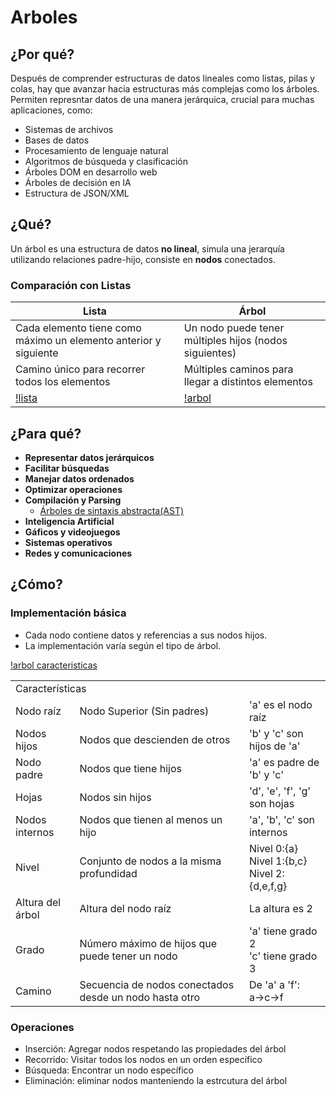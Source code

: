 # Arboles

## ¿Por qué?

Después de comprender estructuras de datos lineales como listas, pilas y colas, hay que avanzar hacia estructuras más complejas como los árboles.
Permiten represntar datos de una manera jerárquica, crucial para muchas aplicaciones, como:

- Sistemas de archivos
- Bases de datos
- Procesamiento de lenguaje natural
- Algoritmos de búsqueda y clasificación
- Árboles DOM en desarrollo web
- Árboles de decisión en IA
- Estructura de JSON/XML

## ¿Qué?

Un árbol es una estructura de datos **no lineal**, simula una jerarquía utilizando relaciones padre-hijo, consiste en **nodos** conectados.

### Comparación con Listas

| Lista                                                            | Árbol                                                  |
| ---------------------------------------------------------------- | ------------------------------------------------------ |
| Cada elemento tiene como máximo un elemento anterior y siguiente | Un nodo puede tener múltiples hijos (nodos siguientes) |
| Camino único para recorrer todos los elementos                   | Múltiples caminos para llegar a distintos elementos    |
| [!lista](../../imagenes/lista.svg)                               | [!arbol](../../imagenes/arbol.svg)                     |

## ¿Para qué?

- **Representar datos jerárquicos**
- **Facilitar búsquedas**
- **Manejar datos ordenados**
- **Optimizar operaciones**
- **Compilación y Parsing**
  - [Árboles de sintaxis abstracta(AST)](ast.md)
- **Inteligencia Artificial**
- **Gáficos y videojuegos**
- **Sistemas operativos**
- **Redes y comunicaciones**

## ¿Cómo?

### Implementación básica

- Cada nodo contiene datos y referencias a sus nodos hijos.
- La implementación varía según el tipo de árbol.

[!arbol caracteristicas](../../imagenes/arbolCaracteristicas.svg)

<table>
    <tr>
        <td colspan="3"> Características</td>
    </tr>
    <tr>
        <td>Nodo raíz</td>
        <td>Nodo Superior (Sin padres)</td>
        <td>'a' es el nodo raíz</td>
    </tr>
    <tr>
        <td>Nodos hijos</td>
        <td>Nodos que descienden de otros</td>
        <td>'b' y 'c' son hijos de 'a'</td>
    </tr>
    <tr>
        <td>Nodo padre</td>
        <td>Nodos que tiene hijos</td>
        <td>'a' es padre de 'b' y 'c'</td>
    </tr>
    <tr>
        <td>Hojas</td>
        <td>Nodos sin hijos</td>
        <td>'d', 'e', 'f', 'g' son hojas</td>
    </tr>
    <tr>
        <td>Nodos internos</td>
        <td>Nodos que tienen al menos un hijo</td>
        <td>'a', 'b', 'c' son internos</td>
    </tr>
    <tr>
        <td>Nivel</td>
        <td>Conjunto de nodos a la misma profundidad</td>
        <td>Nivel 0:{a}</br>Nivel 1:{b,c}</br>Nivel 2:{d,e,f,g}</td>
    </tr>
    <tr>
        <td>Altura del árbol</td>
        <td>Altura del nodo raíz</td>
        <td>La altura es 2</td>
    </tr>
    <tr>
        <td>Grado</td>
        <td>Número máximo de hijos que puede tener un nodo</td>
        <td>'a' tiene grado 2 </br> 'c' tiene grado 3</td>
    </tr>
    <tr>
        <td>Camino</td>
        <td>Secuencia de nodos conectados desde un nodo hasta otro</td>
        <td>De 'a' a 'f': a→c→f</td>
    </tr>
</table>

### Operaciones

- Inserción: Agregar nodos respetando las propiedades del árbol
- Recorrido: Visitar todos los nodos en un orden específico
- Búsqueda: Encontrar un nodo específico
- Eliminación: eliminar nodos manteniendo la estrcutura del árbol

